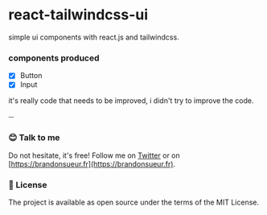 # react-tailwindcss-ui

simple ui components with react.js and tailwindcss.

### components produced

- [x] Button
- [x] Input

it's really code that needs to be improved, i didn't try to improve the code.

⏤ 

### 😊  Talk to me
Do not hesitate, it's free! Follow me on [Twitter](https://twitter.com/_brandonsueur) or on [https://brandonsueur.fr](https://brandonsueur.fr).

### 📖  License
The project is available as open source under the terms of the MIT License.

